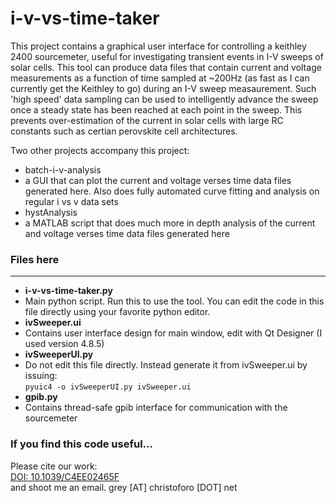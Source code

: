 i-v-vs-time-taker
=================

This project contains a graphical user interface for controlling a keithley 2400 sourcemeter, useful for investigating transient events in I-V sweeps of solar cells. This tool can produce data files that contain current and voltage measurements as a function of time sampled at ~200Hz (as fast as I can currently get the Keithley to go) during an I-V sweep measaurement. Such 'high speed' data sampling can be used to intelligently advance the sweep once a steady state has been reached at each point in the sweep. This prevents over-estimation of the current in solar cells with large RC constants such as certian perovskite cell architectures.

Two other projects accompany this project:
- batch-i-v-analysis
 - a GUI that can plot the current and voltage verses time data files generated here. Also does fully automated curve fitting and analysis on regular i vs v data sets
- hystAnalysis
 - a MATLAB script that does much more in depth analysis of the current and voltage verses time data files generated here

### Files here
---
- **i-v-vs-time-taker.py**
 - Main python script. Run this to use the tool. You can edit the code in this file directly using your favorite python editor.
- **ivSweeper.ui**
 - Contains user interface design for main window, edit with Qt Designer (I used version 4.8.5)
- **ivSweeperUI.py**
 - Do not edit this file directly. Instead generate it from ivSweeper.ui by issuing:  
`pyuic4 -o ivSweeperUI.py ivSweeper.ui`
- **gpib.py**
 - Contains thread-safe gpib interface for communication with the sourcemeter
 
 ### If you find this code useful...
Please cite our work:  
[DOI: 10.1039/C4EE02465F](http://pubs.rsc.org/en/Content/ArticleLanding/2014/EE/C4EE02465F)  
and shoot me an email. grey [AT] christoforo [DOT] net

